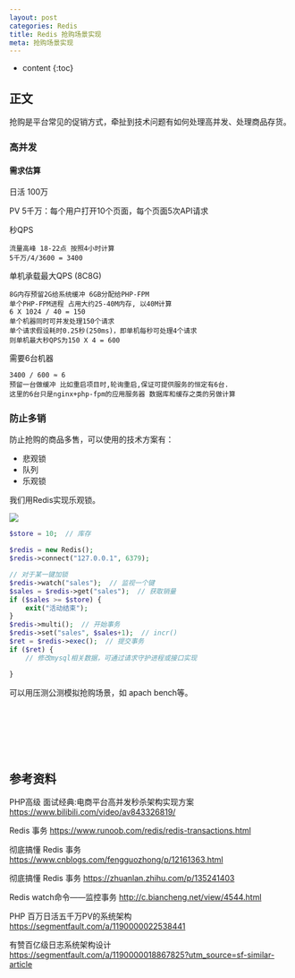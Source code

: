 ```yaml
---
layout: post
categories: Redis
title: Redis 抢购场景实现
meta: 抢购场景实现
---
```

* content
{:toc}

## 正文

抢购是平台常见的促销方式，牵扯到技术问题有如何处理高并发、处理商品存货。

### 高并发

#### 需求估算

日活  100万

PV  5千万：每个用户打开10个页面，每个页面5次API请求

秒QPS

    流量高峰 18-22点 按照4小时计算
    5千万/4/3600 = 3400 

单机承载最大QPS (8C8G)

    8G内存预留2G给系统缓冲 6GB分配给PHP-FPM
    单个PHP-FPM进程 占用大约25-40M内存, 以40M计算
    6 X 1024 / 40 = 150
    单个机器同时可并发处理150个请求
    单个请求假设耗时0.25秒(250ms)，即单机每秒可处理4个请求
    则单机最大秒QPS为150 X 4 = 600 

需要6台机器

    3400 / 600 ≈ 6
    预留一台做缓冲 比如重启项目时,轮询重启,保证可提供服务的恒定有6台.
    这里的6台只是nginx+php-fpm的应用服务器 数据库和缓存之类的另做计算

### 防止多销

防止抢购的商品多售，可以使用的技术方案有：
* 悲观锁
* 队列
* 乐观锁

我们用Redis实现乐观锁。

![]({{site.baseurl}}/images/20210814/20210814111267.png)

```php
$store = 10;  // 库存

$redis = new Redis();
$redis->connect("127.0.0.1", 6379); 

// 对于某一键加锁
$redis->watch("sales");  // 监视一个键
$sales = $redis->get("sales");  // 获取销量
if ($sales >= $store) {
    exit("活动结束");
}
$redis->multi();  // 开始事务
$redis->set("sales", $sales+1);  // incr()
$ret = $redis->exec();  // 提交事务
if ($ret) {
    // 修改mysql相关数据，可通过请求守护进程或接口实现

}
```

可以用压测公测模拟抢购场景，如 apach bench等。

<br/><br/><br/><br/><br/>
## 参考资料

PHP高级 面试经典:电商平台高并发秒杀架构实现方案 <https://www.bilibili.com/video/av843326819/>

Redis 事务 <https://www.runoob.com/redis/redis-transactions.html>

彻底搞懂 Redis 事务 <https://www.cnblogs.com/fengguozhong/p/12161363.html>

彻底搞懂 Redis 事务 <https://zhuanlan.zhihu.com/p/135241403>

Redis watch命令——监控事务 <http://c.biancheng.net/view/4544.html>

PHP 百万日活五千万PV的系统架构 <https://segmentfault.com/a/1190000022538441>

有赞百亿级日志系统架构设计 <https://segmentfault.com/a/1190000018867825?utm_source=sf-similar-article>
